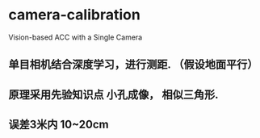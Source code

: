 # camera-calibration
 Vision-based ACC with a Single Camera
## 单目相机结合深度学习，进行测距. （假设地面平行）
## 原理采用先验知识点 小孔成像， 相似三角形.
## 误差3米内 10~20cm
